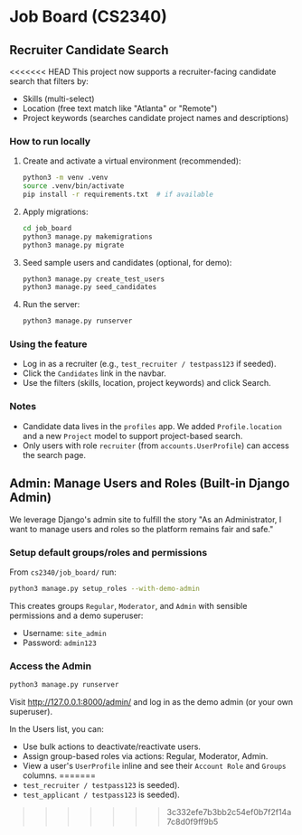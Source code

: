 # Job Board (CS2340)

## Recruiter Candidate Search

<<<<<<< HEAD
This project now supports a recruiter-facing candidate search that filters by:

- Skills (multi-select)
- Location (free text match like "Atlanta" or "Remote")
- Project keywords (searches candidate project names and descriptions)

### How to run locally

1. Create and activate a virtual environment (recommended):
   ```bash
   python3 -m venv .venv
   source .venv/bin/activate
   pip install -r requirements.txt  # if available
   ```

2. Apply migrations:
   ```bash
   cd job_board
   python3 manage.py makemigrations
   python3 manage.py migrate
   ```

3. Seed sample users and candidates (optional, for demo):
   ```bash
   python3 manage.py create_test_users
   python3 manage.py seed_candidates
   ```

4. Run the server:
   ```bash
   python3 manage.py runserver
   ```

### Using the feature

- Log in as a recruiter (e.g., `test_recruiter / testpass123` if seeded).
- Click the `Candidates` link in the navbar.
- Use the filters (skills, location, project keywords) and click Search.

### Notes

- Candidate data lives in the `profiles` app. We added `Profile.location` and a new `Project` model to support project-based search.
- Only users with role `recruiter` (from `accounts.UserProfile`) can access the search page.

## Admin: Manage Users and Roles (Built-in Django Admin)

We leverage Django's admin site to fulfill the story "As an Administrator, I want to manage users and roles so the platform remains fair and safe."

### Setup default groups/roles and permissions

From `cs2340/job_board/` run:

```bash
python3 manage.py setup_roles --with-demo-admin
```

This creates groups `Regular`, `Moderator`, and `Admin` with sensible permissions and a demo superuser:
- Username: `site_admin`
- Password: `admin123`

### Access the Admin

```bash
python3 manage.py runserver
```
Visit http://127.0.0.1:8000/admin/ and log in as the demo admin (or your own superuser).

In the Users list, you can:
- Use bulk actions to deactivate/reactivate users.
- Assign group-based roles via actions: Regular, Moderator, Admin.
- View a user's `UserProfile` inline and see their `Account Role` and `Groups` columns.
=======
-  `test_recruiter / testpass123` is seeded).
-  `test_applicant / testpass123` is seeded).
>>>>>>> 3c332efe7b3bb2c54ef0b7f2f14a7c8d0f9ff9b5
